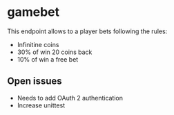 # gamebet

This endpoint allows to a player bets following the rules:

* Infinitine coins
* 30% of win 20 coins back
* 10% of win a free bet


## Open issues

* Needs to add OAuth 2 authentication
* Increase unittest
